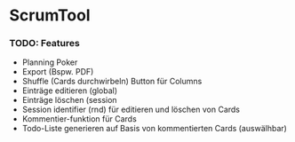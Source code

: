 # ScrumTool

### TODO: Features
- Planning Poker
- Export (Bspw. PDF)
- Shuffle (Cards durchwirbeln) Button für Columns
- Einträge editieren (global)
- Einträge löschen (session
- Session identifier (rnd) für editieren und löschen von Cards
- Kommentier-funktion für Cards
- Todo-Liste generieren auf Basis von kommentierten Cards (auswälhbar)
 
